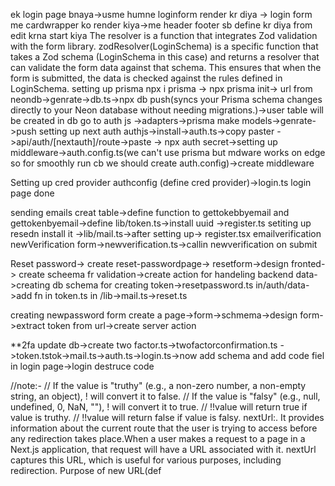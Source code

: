 ek login page bnaya->usme humne loginform render kr diya -> login form me cardwrapper ko render kiya->me header footer sb define kr diya
from edit krna start kiya
The resolver is a function that integrates Zod validation with the form library.
zodResolver(LoginSchema) is a specific function that takes a Zod schema (LoginSchema in this case) and returns a resolver that can validate the form data against that schema. This ensures that when the form is submitted, the data is checked against the rules defined in LoginSchema.
setting up prisma
npx i prisma -> npx prisma init-> url from neondb->genrate->db.ts->npx db push(syncs your Prisma schema changes directly to your Neon database without needing migrations.)->user table will be created in db
go to auth js ->adapters->prisma make models->genrate->push
setting up next auth
authjs->install->auth.ts->copy paster
->api/auth/[nextauth]/route->paste
-> npx auth secret->setting up middleware->auth.config.ts(we can't use prisma but mdware works on edge so for smoothly run cb we should create auth.config)->create middleware

Setting up cred provider
authconfig (define cred provider)->login.ts 
login page done

sending emails
creat table->define function to gettokebbyemail and gettokenbyemail->define lib/token.ts->install uuid ->register.ts
setiting up resedn install it ->lib/mail.ts->after setting up-> register.tsx
emailverification
newVerification form->newverification.ts->callin newverification on submit



Reset password-> create reset-passwordpage-> resetform->design fronted-> create scheema fr validation->create action for handeling backend data->creating db schema for creating token->resetpassword.ts in/auth/data->add fn in token.ts in /lib->mail.ts->reset.ts

creating newpassword form
create a page->form->schmema->design form->extract token from url->create server action

**2fa
update db->create two factor.ts->twofactorconfirmation.ts
->token.tstok->mail.ts->auth.ts->login.ts->now add schema and add code fiel in login page->login destruce code



//note:-
// If the value is "truthy" (e.g., a non-zero number, a non-empty string, an object), ! will convert it to false.
// If the value is "falsy" (e.g., null, undefined, 0, NaN, ""), ! will convert it to true.
// !!value will return true if value is truthy.
// !!value will return false if value is falsy.
nextUrl:. It provides information about the current route that the user is trying to access before any redirection takes place.When a user makes a request to a page in a Next.js application, that request will have a URL associated with it. nextUrl captures this URL, which is useful for various purposes, including redirection.
Purpose of new URL(def